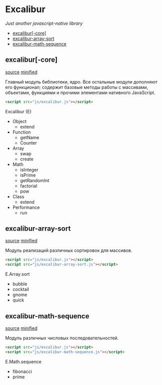 # Excalibur
*Just another javascript-native library*

+ [excalibur[-core]](#excalibur-core)
+ [excalibur-array-sort](#excalibur-array-sort)
+ [excalibur-math-sequence](#excalibur-math-sequence)

## excalibur[-core]
[source](src/js/excalibur.js) [minified](build/js/excalibur.js)

Главный модуль библиотеки, ядро. Все остальные модули дополняют его функционал; содержит базовые методы работы с массивами, объектами, функциями и прочими элементами нативного JavaScript.
```html
<script src="js/excalibur.js"></script>
```
Excalibur (E)
+ Object
  - extend
+ Function
  - getName
  - Counter
+ Array
  - swap
  - create
+ Math
  - isInteger
  - isPrime
  - getRandomInt
  - factorial
  - pow
+ Class
  - extend
+ Performance
  - run

## excalibur-array-sort
[source](src/js/excalibur-array-sort.js) [minified](src/js/excalibur-array-sort.js)

Модуль реализаций различных сортировок для массивов.
```html
<script src="js/excalibur.js"></script>
<script src="js/excalibur-array-sort.js"></script>
```
E.Array.sort
+ bubble
+ cocktail
+ gnome
+ quick

## excalibur-math-sequence
[source](src/js/excalibur-math-sequence.js) [minified](src/js/excalibur-math-sequence.js)

Модуль различных числовых последовательностей.
```html
<script src="js/excalibur.js"></script>
<script src="js/excalibur-math-sequence.js"></script>
```
E.Math.sequence
+ fibonacci
+ prime
